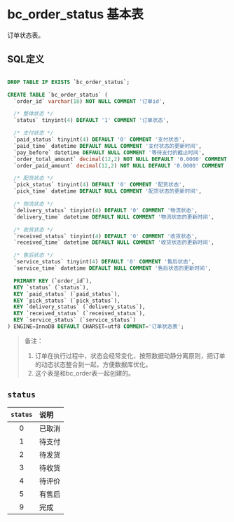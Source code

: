 # bc_order_status 基本表

订单状态表。

## SQL定义

```sql

DROP TABLE IF EXISTS `bc_order_status`;

CREATE TABLE `bc_order_status` (
  `order_id` varchar(18) NOT NULL COMMENT '订单id',

  /* 整体状态 */
  `status` tinyint(4) DEFAULT '1' COMMENT '订单状态',

  /* 支付状态 */
  `paid_status` tinyint(4) DEFAULT '0' COMMENT '支付状态',
  `paid_time` datetime DEFAULT NULL COMMENT '支付状态的更新时间',
  `pay_before` datetime DEFAULT NULL COMMENT '等待支付的截止时间',
  `order_total_amount` decimal(12,2) NOT NULL DEFAULT '0.0000' COMMENT '订单总金额 以基准币种计',
  `order_paid_amount` decimal(12,2) NOT NULL DEFAULT '0.0000' COMMENT '已支付金额 以基准币种计',

  /* 配货状态 */
  `pick_status` tinyint(4) DEFAULT '0' COMMENT '配货状态',
  `pick_time` datetime DEFAULT NULL COMMENT '配货状态的更新时间',

  /* 物流状态 */
  `delivery_status` tinyint(4) DEFAULT '0' COMMENT '物流状态',
  `delivery_time` datetime DEFAULT NULL COMMENT '物流状态的更新时间',

  /* 收货状态 */
  `received_status` tinyint(4) DEFAULT '0' COMMENT '收货状态',
  `received_time` datetime DEFAULT NULL COMMENT '收货状态的更新时间',

  /* 售后状态 */
  `service_status` tinyint(4) DEFAULT '0' COMMENT '售后状态',
  `service_time` datetime DEFAULT NULL COMMENT '售后状态的更新时间',

  PRIMARY KEY (`order_id`),
  KEY `status` (`status`),
  KEY `paid_status` (`paid_status`),
  KEY `pick_status` (`pick_status`),
  KEY `delivery_status` (`delivery_status`),
  KEY `received_status` (`received_status`),
  KEY `service_status` (`service_status`)
) ENGINE=InnoDB DEFAULT CHARSET=utf8 COMMENT='订单状态表';

```

> 备注：
> 1. 订单在执行过程中，状态会经常变化，按照数据动静分离原则，把订单的动态状态整合到一起，方便数据库优化。
> 2. 这个表是和bc_order表一起创建的。

## `status`

| `status` | 说明
|:--:|:--
| 0 | 已取消
| 1 | 待支付
| 2 | 待发货
| 3 | 待收货
| 4 | 待评价
| 5 | 有售后
| 9 | 完成
